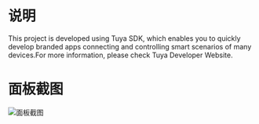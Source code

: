 ﻿# 说明
This project is developed using Tuya SDK, which enables you to quickly develop branded apps connecting and controlling smart scenarios of many devices.For more information, please check Tuya Developer Website.

# 面板截图
![面板截图](https://img-blog.csdnimg.cn/2021041817375344.png?x-oss-process=image/watermark,type_ZmFuZ3poZW5naGVpdGk,shadow_10,text_aHR0cHM6Ly9ibG9nLmNzZG4ubmV0L3FxXzMzNzAwMTIw,size_16,color_FFFFFF,t_70#pic_center)



